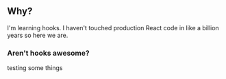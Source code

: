 ## Why?

I'm learning hooks. I haven't touched production React code in like a billion years so here we are.

### Aren't hooks awesome?

testing some things
